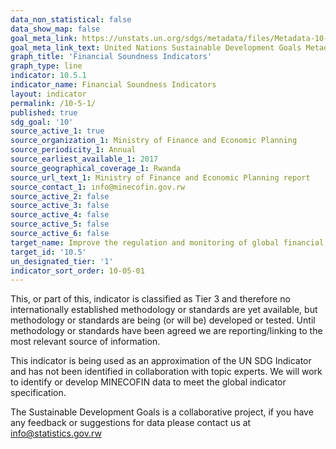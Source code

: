 ```yaml
---
data_non_statistical: false
data_show_map: false
goal_meta_link: https://unstats.un.org/sdgs/metadata/files/Metadata-10-05-01.pdf
goal_meta_link_text: United Nations Sustainable Development Goals Metadata (pdf 865kB)
graph_title: 'Financial Soundness Indicators'
graph_type: line
indicator: 10.5.1
indicator_name: Financial Soundness Indicators
layout: indicator
permalink: /10-5-1/
published: true
sdg_goal: '10'
source_active_1: true
source_organization_1: Ministry of Finance and Economic Planning
source_periodicity_1: Annual
source_earliest_available_1: 2017
source_geographical_coverage_1: Rwanda
source_url_text_1: Ministry of Finance and Economic Planning report
source_contact_1: info@minecofin.gov.rw
source_active_2: false
source_active_3: false
source_active_4: false
source_active_5: false
source_active_6: false
target_name: Improve the regulation and monitoring of global financial markets and institutions and strengthen the implementation of such regulations
target_id: '10.5'
un_designated_tier: '1'
indicator_sort_order: 10-05-01
---
```

This, or part of this, indicator is classified as Tier 3 and therefore no internationally established methodology or standards are yet available, but methodology or standards are being (or will be) developed or tested. Until methodology or standards have been agreed we are reporting/linking to the most relevant source of information.

This indicator is being used as an approximation of the UN SDG Indicator and has not been identified in collaboration with topic experts. We will work to identify or develop MINECOFIN data to meet the global indicator specification.
  
The Sustainable Development Goals is a collaborative project, if you have any feedback or suggestions for data please contact us at <info@statistics.gov.rw>
